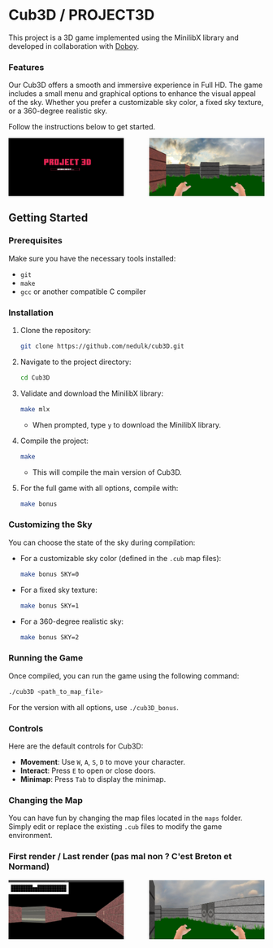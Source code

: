 # Cub3D / PROJECT3D

This project is a 3D game implemented using the MinilibX library and developed in collaboration with [Doboy](https://github.com/Doboy9). 

### Features

Our Cub3D offers a smooth and immersive experience in Full HD. The game includes a small menu and graphical options to enhance the visual appeal of the sky. Whether you prefer a customizable sky color, a fixed sky texture, or a 360-degree realistic sky.

Follow the instructions below to get started.

<div style="display: flex; justify-content: space-between;">
    <img src="./screenshots/load_screen2.png" alt="Load Screen" width="45%">
    <img src="./screenshots/sky_360_screen1.png" alt="360 Sky Screen" width="45%">
</div>


## Getting Started

### Prerequisites

Make sure you have the necessary tools installed:
- `git`
- `make`
- `gcc` or another compatible C compiler

### Installation

1. Clone the repository:
    ```sh
    git clone https://github.com/nedulk/cub3D.git
    ```

2. Navigate to the project directory:
    ```sh
    cd Cub3D
    ```

3. Validate and download the MinilibX library:
    ```sh
    make mlx
    ```

    - When prompted, type `y` to download the MinilibX library.

4. Compile the project:
    ```sh
    make
    ```

    - This will compile the main version of Cub3D.

5. For the full game with all options, compile with:
    ```sh
    make bonus
    ```

### Customizing the Sky

You can choose the state of the sky during compilation:

- For a customizable sky color (defined in the `.cub` map files):
    ```sh
    make bonus SKY=0
    ```

- For a fixed sky texture:
    ```sh
    make bonus SKY=1
    ```

- For a 360-degree realistic sky:
    ```sh
    make bonus SKY=2
    ```

### Running the Game

Once compiled, you can run the game using the following command:
```sh
./cub3D <path_to_map_file>
```
For the version with all options, use `./cub3D_bonus`.

### Controls

Here are the default controls for Cub3D:

- **Movement**: Use `W`, `A`, `S`, `D` to move your character.
- **Interact**: Press `E` to open or close doors.
- **Minimap**: Press `Tab` to display the minimap.

### Changing the Map

You can have fun by changing the map files located in the `maps` folder. Simply edit or replace the existing `.cub` files to modify the game environment.

### First render / Last render (pas mal non ? C'est Breton et Normand)

<div style="display: flex; justify-content: space-between;">
    <img src="./screenshots/bobo.png" alt="Load Screen" width="45%">
    <img src="./screenshots/sky_360_screen2.png" alt="360 Sky Screen" width="45%">
</div>


